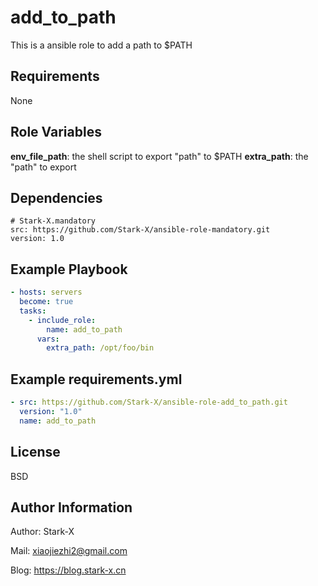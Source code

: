 add_to_path
=========

This is a ansible role to add a path to $PATH

Requirements
------------

None

Role Variables
--------------

**env_file_path**: the shell script to export "path" to $PATH
**extra_path**: the "path" to export

Dependencies
------------

```
# Stark-X.mandatory
src: https://github.com/Stark-X/ansible-role-mandatory.git
version: 1.0
```

Example Playbook
----------------

``` yaml
- hosts: servers
  become: true
  tasks:
    - include_role:
        name: add_to_path
      vars:
        extra_path: /opt/foo/bin
```

Example requirements.yml
-----------------------

``` yaml
- src: https://github.com/Stark-X/ansible-role-add_to_path.git
  version: "1.0"
  name: add_to_path
```

License
-------

BSD

Author Information
------------------

Author: Stark-X

Mail: xiaojiezhi2@gmail.com

Blog: https://blog.stark-x.cn

